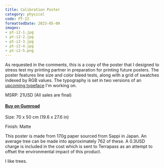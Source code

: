 ```yaml
---
title: Calibration Poster
category: physical
code: PT-I2
formattedDate: 2023-05-09
images:
- pt-i2-1.jpg
- pt-i2-2.jpg
- pt-i2-3.jpg
- pt-i2-4.jpg
- pt-i2-5.png
---
```


As requested in the comments, this is a copy of the poster that I designed to stress test my printing partner in preparation for printing future posters. The poster features line size and color bleed tests, along with a grid of swatches indexed by RGB values. The typography is set in two versions of an [upcoming typeface](../hyperwalk) I'm working on.

MSRP: 21USD (All sales are final)

#### [Buy on Gumroad](https://pedestriantactics.gumroad.com/l/pt-i2)

<div class="details">

Size: 70 x 50 cm (19.6 x 27.6 in)

Finish: Matte

</div>

<div class="warning environment">

This poster is made from 170g paper sourced from Sappi in Japan. An average tree can be made into approximately 762 of these. A 0.3USD charge is included in the cost which is sent to Terrapass as an attempt to offset the environmental impact of this product.

I like trees.

</div>